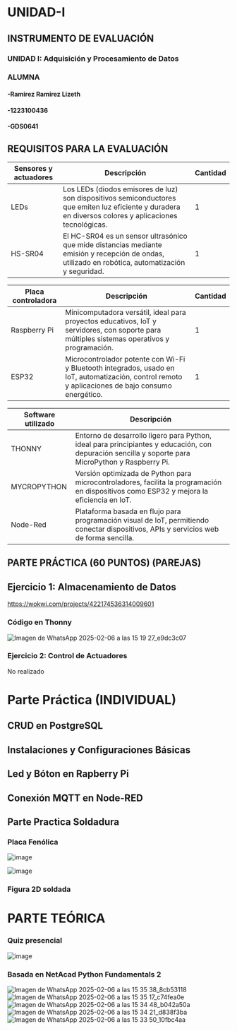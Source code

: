 # UNIDAD-I
## INSTRUMENTO DE EVALUACIÓN
### UNIDAD I: Adquisición y Procesamiento de Datos

### ALUMNA
#### -Ramirez Ramirez Lizeth
#### -1223100436
#### -GDS0641

## REQUISITOS PARA LA EVALUACIÓN
| Sensores y actuadores | Descripción | Cantidad |
|-|-|-|
| LEDs | Los LEDs (diodos emisores de luz) son dispositivos semiconductores que emiten luz eficiente y duradera en diversos colores y aplicaciones tecnológicas. | 1 |
| HS-SR04 | El HC-SR04 es un sensor ultrasónico que mide distancias mediante emisión y recepción de ondas, utilizado en robótica, automatización y seguridad. | 1 |


| Placa controladora | Descripción | Cantidad |
| - | - | - |
| Raspberry Pi | Minicomputadora versátil, ideal para proyectos educativos, IoT y servidores, con soporte para múltiples sistemas operativos y programación. | 1 |
| ESP32 | Microcontrolador potente con Wi-Fi y Bluetooth integrados, usado en IoT, automatización, control remoto y aplicaciones de bajo consumo energético. | 1 |


| Software utilizado | Descripción |
| - | - |
| THONNY | Entorno de desarrollo ligero para Python, ideal para principiantes y educación, con depuración sencilla y soporte para MicroPython y Raspberry Pi. |
| MYCROPYTHON | Versión optimizada de Python para microcontroladores, facilita la programación en dispositivos como ESP32 y mejora la eficiencia en IoT. |
| Node-Red | Plataforma basada en flujo para programación visual de IoT, permitiendo conectar dispositivos, APIs y servicios web de forma sencilla. |


 


## PARTE PRÁCTICA (60 PUNTOS) (PAREJAS)
## Ejercicio 1: Almacenamiento de Datos

https://wokwi.com/projects/422174536314009601

### Código en Thonny

![Imagen de WhatsApp 2025-02-06 a las 15 19 27_e9dc3c07](https://github.com/user-attachments/assets/6b83d7d7-17a3-4b31-81fe-209721fe23e8)



### Ejercicio 2: Control de Actuadores
No realizado



# Parte Práctica (INDIVIDUAL)
## CRUD en PostgreSQL
## Instalaciones y Configuraciones Básicas

## Led y Bóton en Rapberry Pi
## Conexión MQTT en Node-RED



## Parte Practica Soldadura

### Placa Fenólica
![image](https://github.com/user-attachments/assets/a2b8e07e-31fc-460d-91dd-3ccfe90c6d8c)

![image](https://github.com/user-attachments/assets/348747ac-f229-4c44-aed0-27941b5d5405)


### Figura 2D soldada


# PARTE TEÓRICA

### Quiz presencial
![image](https://github.com/user-attachments/assets/6b5552b0-a489-41a4-8a86-ab8ca45d5554)

### Basada en NetAcad Python Fundamentals 2

![Imagen de WhatsApp 2025-02-06 a las 15 35 38_8cb53118](https://github.com/user-attachments/assets/a8e0f4aa-cad2-4dde-8142-82f0008bb9ef)
![Imagen de WhatsApp 2025-02-06 a las 15 35 17_c74fea0e](https://github.com/user-attachments/assets/38eb9bf2-f7d1-4464-9fac-e56b7516e9da)
![Imagen de WhatsApp 2025-02-06 a las 15 34 48_b042a50a](https://github.com/user-attachments/assets/11954ce2-4873-47a6-beb4-efddcb5ed2f6)
![Imagen de WhatsApp 2025-02-06 a las 15 34 21_d838f3ba](https://github.com/user-attachments/assets/c2423850-241e-4643-b94e-267eeb2aafbd)
![Imagen de WhatsApp 2025-02-06 a las 15 33 50_10fbc4aa](https://github.com/user-attachments/assets/f8c4d524-0aea-40f3-a37d-3deb46614e24)
